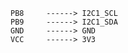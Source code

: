     PB8     ------> I2C1_SCL
    PB9     ------> I2C1_SDA
    GND     ------> GND
    VCC     ------> 3V3    
